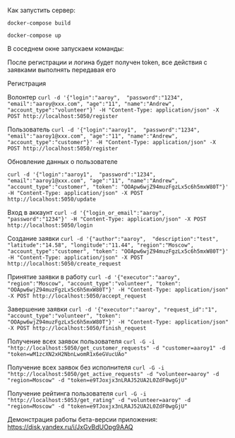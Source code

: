 Как запустить сервер:

`docker-compose build`

`docker-compose up`

В соседнем окне запускаем команды: 

После регистрации и логина будет получен token, все действия с заявками выполнять передавая его

Регистрация

Волонтер
`curl -d '{"login":"aaroy",  "password":"1234", "email":"aaroy@xxx.com", "age":"11", "name":"Andrew", "account_type":"volunteer"}' -H "Content-Type: application/json" -X POST http://localhost:5050/register`

Пользователь
`curl -d '{"login":"aaroy1",  "password":"1234", "email":"aaroy1@xxx.com", "age":"11", "name":"Andrew", "account_type":"customer"}' -H "Content-Type: application/json" -X POST http://localhost:5050/register`

Обновление данных о пользователе

`curl -d '{"login":"aaroy1",  "password":"1234", "email":"aaroy1@xxx.com", "age":"11", "name":"Andrew", "account_type":"customer", "token": "OOApw6wjZ94muzFgzLx5c6h5mxW80T"}' -H "Content-Type: application/json" -X POST http://localhost:5050/update`

Вход в аккаунт
`curl -d '{"login_or_email":"aaroy",  "password":"1234"}' -H "Content-Type: application/json" -X POST http://localhost:5050/login`


Создание заявки
`curl -d '{"author":"aaroy",  "description":"test", "latitude":"14.58", "longitude":"11.44", "region":"Moscow", "account_type":"customer", "token": "OOApw6wjZ94muzFgzLx5c6h5mxW80T"}' -H "Content-Type: application/json" -X POST http://localhost:5050/create_request`


Принятие заявки в работу
`curl -d '{"executor":"aaroy", "region":"Moscow", "account_type":"volunteer", "token": "OOApw6wjZ94muzFgzLx5c6h5mxW80T"}' -H "Content-Type: application/json" -X POST http://localhost:5050/accept_request`


Завершение заявки
`curl -d '{"executor":"aaroy", "request_id":"1", "account_type":"volunteer", "token": "OOApw6wjZ94muzFgzLx5c6h5mxW80T"}' -H "Content-Type: application/json" -X POST http://localhost:5050/finish_request`

Получение всех заявок пользователя
`curl -G -i "http://localhost:5050/get_customer_requests" -d "customer=aaroy1" -d "token=wM1zcXN2xH2NbnLwomR1x6eGVucUAo"`

Получение всех заявок без исполнителя
`curl -G -i "http://localhost:5050/get_active_requests" -d "volunteer=aaroy" -d "region=Moscow" -d "token=e9TJoxjx3nLRAJ52UA2L0ZdF0wgGjU"`

Получение рейтинга пользователя
`curl -G -i "http://localhost:5053/get_rating" -d "volunteer=aaroy" -d "region=Moscow" -d "token=e9TJoxjx3nLRAJ52UA2L0ZdF0wgGjU"`

Демонстрация работы бета-версии приложения: https://disk.yandex.ru/i/JxGvBdUOpg9AAQ
